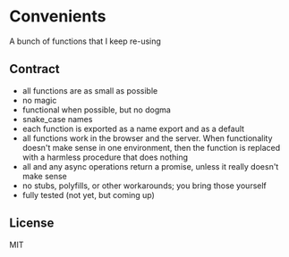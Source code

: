 # Convenients

A bunch of functions that I keep re-using

## Contract

- all functions are as small as possible
- no magic
- functional when possible, but no dogma
- snake_case names
- each function is exported as a name export and as a default
- all functions work in the browser and the server. When functionality doesn't make sense in one environment, then the function is replaced with a harmless procedure that does nothing
- all and any async operations return a promise, unless it really doesn't make sense
- no stubs, polyfills, or other workarounds; you bring those yourself
- fully tested (not yet, but coming up)

## License

MIT